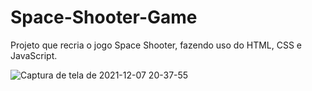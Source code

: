 # Space-Shooter-Game
Projeto que recria o jogo Space Shooter, fazendo uso do HTML, CSS e JavaScript.

![Captura de tela de 2021-12-07 20-37-55](https://user-images.githubusercontent.com/88064533/145122682-8e083e84-1cd4-4a23-a5eb-ccd046bed963.png)
